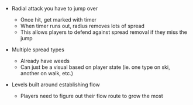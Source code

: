 - Radial attack you have to jump over
    - Once hit, get marked with timer
    - When timer runs out, radius removes lots of spread
    - This allows players to defend against spread removal if they miss the jump

- Multiple spread types
    - Already have weeds
    - Can just be a visual based on player state (ie. one type on ski, another on walk, etc.)

- Levels built around establishing flow
    - Players need to figure out their flow route to grow the most
